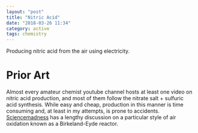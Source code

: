 ```yaml
---
layout: "post"
title: "Nitric Acid"
date: "2018-03-26 11:34"
category: active
tags: chemistry
---
```

Producing nitric acid from the air using electricity.<!--more-->

# Prior Art
Almost every amateur chemist youtube channel hosts at least one video on nitric acid production, and most of them follow the nitrate salt + sulfuric acid synthesis. While easy and cheap, production in this manner is time consuming and, at least in my attempts, is prone to accidents.
[Sciencemadness][] has a lengthy discussion on a particular style of air oxidation known as a Birkeland-Eyde reactor.



[Sciencemadness]: http://www.sciencemadness.org/talk/viewthread.php?tid=1518
